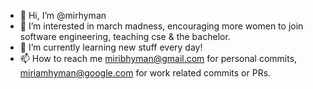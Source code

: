 - 👋 Hi, I’m @mirhyman
- 👀 I’m interested in march madness, encouraging more women to join software engineering, teaching cse & the bachelor.
- 🌱 I’m currently learning new stuff every day!
- 📫 How to reach me miribhyman@gmail.com for personal commits, miriamhyman@google.com for work related commits or PRs.

<!---
mirhyman/mirhyman is a ✨ special ✨ repository because its `README.md` (this file) appears on your GitHub profile.
You can click the Preview link to take a look at your changes.
--->
